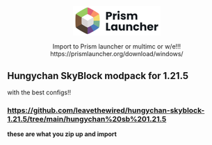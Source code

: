 <p align="center">
<picture>
  <source media="(prefers-color-scheme: dark)" srcset="/stuff/org.prismlauncher.PrismLauncher.logo-darkmode.svg">
  <source media="(prefers-color-scheme: light)" srcset="/stuff/org.prismlauncher.PrismLauncher.logo.svg">
  <img alt="Prism Launcher" src="/stuff/org.prismlauncher.PrismLauncher.logo.svg" width="40%">
</picture>
</p>

<p align="center">
  Import to Prism launcher or multimc or w/e!!!<br />
  https://prismlauncher.org/download/windows/
</p>

## Hungychan SkyBlock modpack for 1.21.5
with the best configs!!

### https://github.com/leavethewired/hungychan-skyblock-1.21.5/tree/main/hungychan%20sb%201.21.5
**these are what you zip up and import**
